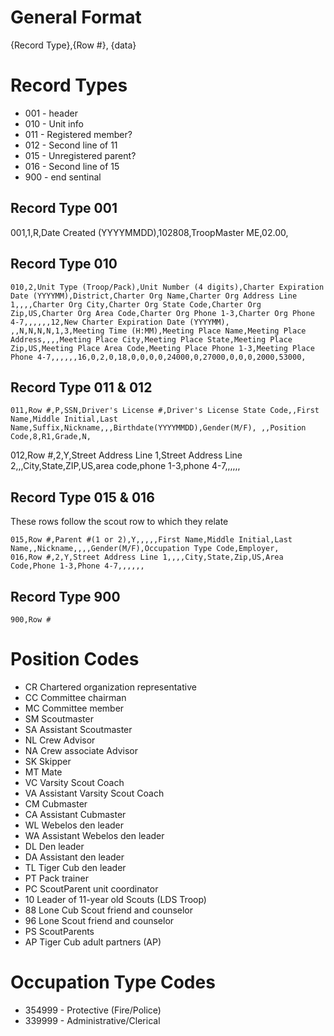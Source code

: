 General Format
==============
{Record Type},{Row #}, {data}

Record Types
============
* 001 - header
* 010 - Unit info
* 011 - Registered member?
* 012 - Second line of 11
* 015 - Unregistered parent?
* 016 - Second line of 15
* 900 - end sentinal

Record Type 001
---------------
001,1,R,Date Created (YYYYMMDD),102808,TroopMaster ME,02.00,

Record Type 010
---------------
    010,2,Unit Type (Troop/Pack),Unit Number (4 digits),Charter Expiration Date (YYYYMM),District,Charter Org Name,Charter Org Address Line 1,,,,Charter Org City,Charter Org State Code,Charter Org Zip,US,Charter Org Area Code,Charter Org Phone 1-3,Charter Org Phone 4-7,,,,,,12,New Charter Expiration Date (YYYYMM), ,,N,N,N,N,1,3,Meeting Time (H:MM),Meeting Place Name,Meeting Place Address,,,,Meeting Place City,Meeting Place State,Meeting Place Zip,US,Meeting Place Area Code,Meeting Place Phone 1-3,Meeting Place Phone 4-7,,,,,,16,0,2,0,18,0,0,0,0,24000,0,27000,0,0,0,2000,53000,

Record Type 011 & 012
---------------------
    011,Row #,P,SSN,Driver's License #,Driver's License State Code,,First Name,Middle Initial,Last Name,Suffix,Nickname,,,Birthdate(YYYYMMDD),Gender(M/F), ,,Position Code,8,R1,Grade,N,

  012,Row #,2,Y,Street Address Line 1,Street Address Line 2,,,City,State,ZIP,US,area code,phone 1-3,phone 4-7,,,,,,

Record Type 015 & 016
---------------------
These rows follow the scout row to which they relate 

    015,Row #,Parent #(1 or 2),Y,,,,,First Name,Middle Initial,Last Name,,Nickname,,,,Gender(M/F),Occupation Type Code,Employer,
    016,Row #,2,Y,Street Address Line 1,,,,City,State,Zip,US,Area Code,Phone 1-3,Phone 4-7,,,,,,

Record Type 900
---------------
    900,Row #

Position Codes
==============
* CR Chartered organization representative
* CC Committee chairman
* MC Committee member
* SM Scoutmaster 
* SA Assistant Scoutmaster
* NL Crew Advisor
* NA Crew associate Advisor
* SK Skipper
* MT Mate
* VC Varsity Scout Coach
* VA Assistant Varsity Scout Coach
* CM Cubmaster
* CA Assistant Cubmaster
* WL Webelos den leader
* WA Assistant Webelos den leader
* DL Den leader 
* DA Assistant den leader
* TL Tiger Cub den leader
* PT Pack trainer
* PC ScoutParent unit coordinator
* 10 Leader of 11-year old Scouts (LDS Troop)
* 88 Lone Cub Scout friend and counselor
* 96 Lone Scout friend and counselor
* PS ScoutParents
* AP Tiger Cub adult partners (AP) 

Occupation Type Codes
=====================
* 354999 - Protective (Fire/Police)
* 339999 - Administrative/Clerical